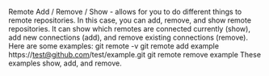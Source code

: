 
Remote Add / Remove / Show - allows for you to do different things to remote repositories. In this case, you can add, remove, and show remote repositories. 
It can show which remotes are connected currently (show), add new connections (add), and remove existing connections (remove). Here are some examples:
 git remote -v 
git remote add example https://test@github.com/test/example.git
 git remote remove example
These examples show, add, and remove.
